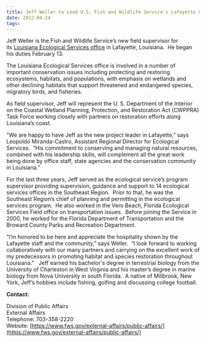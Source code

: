 ```yaml
---
title: Jeff Weller to Lead U.S. Fish and Wildlife Service's Lafayette Office
date: 2012-04-24
tags:
---
```


Jeff Weller is the Fish and Wildlife Service’s new field supervisor for its [Louisiana Ecological Services office](http://www.fws.gov/lafayette/) in Lafayette, Louisiana.  He began his duties February 13.

The Louisiana Ecological Services office is involved in a number of important conservation issues including protecting and restoring ecosystems, habitats, and populations, with emphasis on wetlands and other declining habitats that support threatened and endangered species, migratory birds, and fisheries. 

As field supervisor, Jeff will represent the U. S. Department of the Interior on the Coastal Wetland Planning, Protection, and Restoration Act (CWPPRA) Task Force working closely with partners on restoration efforts along Louisiana’s coast.

"We are happy to have Jeff as the new project leader in Lafayette,” says Leopoldo Miranda-Castro, Assistant Regional Director for Ecological Services.  “His commitment to conserving and managing natural resources, combined with his leadership skills, will complement all the great work being done by office staff, state agencies and the conservation community in Louisiana."

For the last three years, Jeff served as the ecological service’s program supervisor providing supervision, guidance and support to 14 ecological services offices in the Southeast Region.  Prior to that, he was the Southeast Region’s chief of planning and permitting in the ecological services program.  He also worked in the Vero Beach, Florida Ecological Services Field office on transportation issues.  Before joining the Service in 2000, he worked for the Florida Department of Transportation and the Broward County Parks and Recreation Department. 

“I’m honored to be here and appreciate the hospitality shown by the Lafayette staff and the community,” says Weller.  “I look forward to working collaboratively with our many partners and carrying on the excellent work of my predecessors in promoting habitat and species restoration throughout Louisiana.”   Jeff earned his bachelor's degree in terrestrial biology from the University of Charleston in West Virginia and his master’s degree in marine biology from Nova University in south Florida.  A native of Millbrook, New York, Jeff’s hobbies include fishing, golfing and discussing college football.

**Contact:**

Division of Public Affairs  
External Affairs  
Telephone: 703-358-2220  
Website: [https://www.fws.gov/external-affairs/public-affairs/](https://www.fws.gov/external-affairs/public-affairs/)
